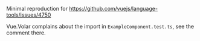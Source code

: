 Minimal reproduction for https://github.com/vuejs/language-tools/issues/4750

Vue.Volar complains about the import in `ExampleComponent.test.ts`, see the comment there.
